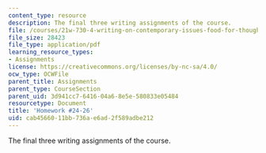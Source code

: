 ```yaml
---
content_type: resource
description: The final three writing assignments of the course.
file: /courses/21w-730-4-writing-on-contemporary-issues-food-for-thought-writing-and-reading-about-the-cultures-of-food-fall-2008/cab4566011bb736ae6ad2f589adbe212_hw_24_26.pdf
file_size: 28423
file_type: application/pdf
learning_resource_types:
- Assignments
license: https://creativecommons.org/licenses/by-nc-sa/4.0/
ocw_type: OCWFile
parent_title: Assignments
parent_type: CourseSection
parent_uid: 3d941cc7-6416-04a6-8e5e-580833e05484
resourcetype: Document
title: 'Homework #24-26'
uid: cab45660-11bb-736a-e6ad-2f589adbe212
---
```

The final three writing assignments of the course.